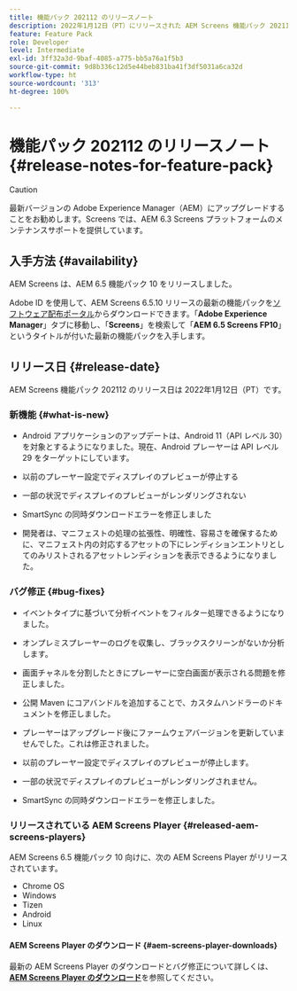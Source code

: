 ```yaml
---
title: 機能パック 202112 のリリースノート
description: 2022年1月12日（PT）にリリースされた AEM Screens 機能パック 202112 について説明します。
feature: Feature Pack
role: Developer
level: Intermediate
exl-id: 3ff32a3d-9baf-4085-a775-bb5a76a1f5b3
source-git-commit: 9d8b336c12d5e44beb831ba41f3df5031a6ca32d
workflow-type: ht
source-wordcount: '313'
ht-degree: 100%

---
```


# 機能パック 202112 のリリースノート {#release-notes-for-feature-pack}

>[!CAUTION]
>最新バージョンの Adobe Experience Manager（AEM）にアップグレードすることをお勧めします。Screens では、AEM 6.3 Screens プラットフォームのメンテナンスサポートを提供しています。

## 入手方法 {#availability}

AEM Screens は、AEM 6.5 機能パック 10 をリリースしました。

Adobe ID を使用して、AEM Screens 6.5.10 リリースの最新の機能パックを[ソフトウェア配布ポータル](https://experience.adobe.com/#/downloads/content/software-distribution/en/aem.html)からダウンロードできます。「**Adobe Experience Manager**」タブに移動し、「**Screens**」を検索して「**AEM 6.5 Screens FP10**」というタイトルが付いた最新の機能パックを入手します。

## リリース日 {#release-date}

AEM Screens 機能パック 202112 のリリース日は 2022年1月12日（PT）です。

### 新機能 {#what-is-new}

* Android アプリケーションのアップデートは、Android 11（API レベル 30）を対象とするようになりました。現在、Android プレーヤーは API レベル 29 をターゲットにしています。

* 以前のプレーヤー設定でディスプレイのプレビューが停止する

* 一部の状況でディスプレイのプレビューがレンダリングされない

* SmartSync の同時ダウンロードエラーを修正しました

* 開発者は、マニフェストの処理の拡張性、明確性、容易さを確保するために、マニフェスト内の対応するアセットの下にレンディションエントリとしてのみリストされるアセットレンディションを表示できるようになりました。

### バグ修正 {#bug-fixes}

* イベントタイプに基づいて分析イベントをフィルター処理できるようになりました。

* オンプレミスプレーヤーのログを収集し、ブラックスクリーンがないか分析します。

* 画面チャネルを分割したときにプレーヤーに空白画面が表示される問題を修正しました。

* 公開 Maven にコアバンドルを追加することで、カスタムハンドラーのドキュメントを修正しました。

* プレーヤーはアップグレード後にファームウェアバージョンを更新していませんでした。これは修正されました。

* 以前のプレーヤー設定でディスプレイのプレビューが停止します。

* 一部の状況でディスプレイのプレビューがレンダリングされません。

* SmartSync の同時ダウンロードエラーを修正しました。

### リリースされている AEM Screens Player {#released-aem-screens-players}

AEM Screens 6.5 機能パック 10 向けに、次の AEM Screens Player がリリースされています。

* Chrome OS
* Windows
* Tizen
* Android
* Linux

#### AEM Screens Player のダウンロード   {#aem-screens-player-downloads}

最新の AEM Screens Player のダウンロードとバグ修正について詳しくは、**[AEM Screens Player のダウンロード](https://download.macromedia.com/screens/index.html)**&#x200B;を参照してください。
